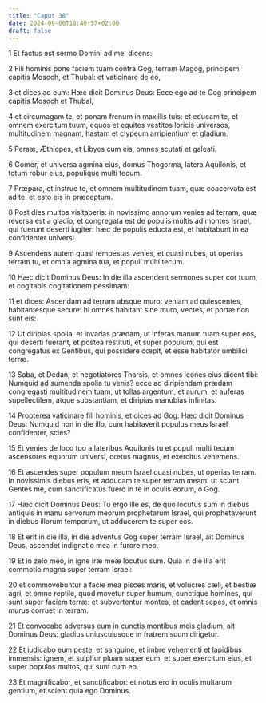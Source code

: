 ```yaml
---
title: "Caput 38"
date: 2024-09-06T18:40:57+02:00
draft: false
---
```




1 Et factus est sermo Domini ad me, dicens:

2 Fili hominis pone faciem tuam contra Gog, terram Magog, principem capitis Mosoch, et Thubal: et vaticinare de eo,

3 et dices ad eum: Hæc dicit Dominus Deus: Ecce ego ad te Gog principem capitis Mosoch et Thubal,

4 et circumagam te, et ponam frenum in maxillis tuis: et educam te, et omnem exercitum tuum, equos et equites vestitos loricis universos, multitudinem magnam, hastam et clypeum arripientium et gladium.

5 Persæ, Æthiopes, et Libyes cum eis, omnes scutati et galeati.

6 Gomer, et universa agmina eius, domus Thogorma, latera Aquilonis, et totum robur eius, populique multi tecum.

7 Præpara, et instrue te, et omnem multitudinem tuam, quæ coacervata est ad te: et esto eis in præceptum.

8 Post dies multos visitaberis: in novissimo annorum venies ad terram, quæ reversa est a gladio, et congregata est de populis multis ad montes Israel, qui fuerunt deserti iugiter: hæc de populis educta est, et habitabunt in ea confidenter universi.

9 Ascendens autem quasi tempestas venies, et quasi nubes, ut operias terram tu, et omnia agmina tua, et populi multi tecum.

10 Hæc dicit Dominus Deus: In die illa ascendent sermones super cor tuum, et cogitabis cogitationem pessimam:

11 et dices: Ascendam ad terram absque muro: veniam ad quiescentes, habitantesque secure: hi omnes habitant sine muro, vectes, et portæ non sunt eis:

12 Ut diripias spolia, et invadas prædam, ut inferas manum tuam super eos, qui deserti fuerant, et postea restituti, et super populum, qui est congregatus ex Gentibus, qui possidere cœpit, et esse habitator umbilici terræ.

13 Saba, et Dedan, et negotiatores Tharsis, et omnes leones eius dicent tibi: Numquid ad sumenda spolia tu venis? ecce ad diripiendam prædam congregasti multitudinem tuam, ut tollas argentum, et aurum, et auferas supellectilem, atque substantiam, et diripias manubias infinitas.

14 Propterea vaticinare fili hominis, et dices ad Gog: Hæc dicit Dominus Deus: Numquid non in die illo, cum habitaverit populus meus Israel confidenter, scies?

15 Et venies de loco tuo a lateribus Aquilonis tu et populi multi tecum ascensores equorum universi, cœtus magnus, et exercitus vehemens.

16 Et ascendes super populum meum Israel quasi nubes, ut operias terram. In novissimis diebus eris, et adducam te super terram meam: ut sciant Gentes me, cum sanctificatus fuero in te in oculis eorum, o Gog.

17 Hæc dicit Dominus Deus: Tu ergo ille es, de quo locutus sum in diebus antiquis in manu servorum meorum prophetarum Israel, qui prophetaverunt in diebus illorum temporum, ut adducerem te super eos.

18 Et erit in die illa, in die adventus Gog super terram Israel, ait Dominus Deus, ascendet indignatio mea in furore meo.

19 Et in zelo meo, in igne iræ meæ locutus sum. Quia in die illa erit commotio magna super terram Israel:

20 et commovebuntur a facie mea pisces maris, et volucres cæli, et bestiæ agri, et omne reptile, quod movetur super humum, cunctique homines, qui sunt super faciem terræ: et subvertentur montes, et cadent sepes, et omnis murus corruet in terram.

21 Et convocabo adversus eum in cunctis montibus meis gladium, ait Dominus Deus: gladius uniuscuiusque in fratrem suum dirigetur.

22 Et iudicabo eum peste, et sanguine, et imbre vehementi et lapidibus immensis: ignem, et sulphur pluam super eum, et super exercitum eius, et super populos multos, qui sunt cum eo.

23 Et magnificabor, et sanctificabor: et notus ero in oculis multarum gentium, et scient quia ego Dominus.

